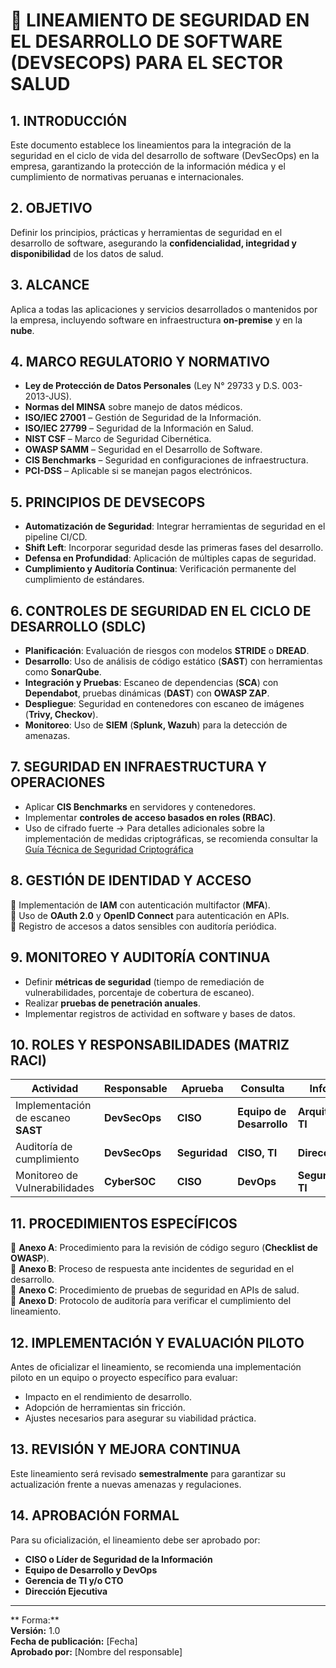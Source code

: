 # 📜 LINEAMIENTO DE SEGURIDAD EN EL DESARROLLO DE SOFTWARE (DEVSECOPS) PARA EL SECTOR SALUD

## 1. INTRODUCCIÓN
Este documento establece los lineamientos para la integración de la seguridad en el ciclo de vida del desarrollo de software (DevSecOps) en la empresa, garantizando la protección de la información médica y el cumplimiento de normativas peruanas e internacionales.

## 2. OBJETIVO
Definir los principios, prácticas y herramientas de seguridad en el desarrollo de software, asegurando la **confidencialidad, integridad y disponibilidad** de los datos de salud.

## 3. ALCANCE
Aplica a todas las aplicaciones y servicios desarrollados o mantenidos por la empresa, incluyendo software en infraestructura **on-premise** y en la **nube**.

## 4. MARCO REGULATORIO Y NORMATIVO
 - **Ley de Protección de Datos Personales** (Ley N° 29733 y D.S. 003-2013-JUS).  
 - **Normas del MINSA** sobre manejo de datos médicos.  
 - **ISO/IEC 27001** – Gestión de Seguridad de la Información.  
 - **ISO/IEC 27799** – Seguridad de la Información en Salud.  
 - **NIST CSF** – Marco de Seguridad Cibernética.  
 - **OWASP SAMM** – Seguridad en el Desarrollo de Software.  
 - **CIS Benchmarks** – Seguridad en configuraciones de infraestructura.  
 - **PCI-DSS** – Aplicable si se manejan pagos electrónicos.

## 5. PRINCIPIOS DE DEVSECOPS
- **Automatización de Seguridad**: Integrar herramientas de seguridad en el pipeline CI/CD.
- **Shift Left**: Incorporar seguridad desde las primeras fases del desarrollo.
- **Defensa en Profundidad**: Aplicación de múltiples capas de seguridad.
- **Cumplimiento y Auditoría Continua**: Verificación permanente del cumplimiento de estándares.

## 6. CONTROLES DE SEGURIDAD EN EL CICLO DE DESARROLLO (SDLC)
- **Planificación**: Evaluación de riesgos con modelos **STRIDE** o **DREAD**.
- **Desarrollo**: Uso de análisis de código estático (**SAST**) con herramientas como **SonarQube**.
- **Integración y Pruebas**: Escaneo de dependencias (**SCA**) con **Dependabot**, pruebas dinámicas (**DAST**) con **OWASP ZAP**.
- **Despliegue**: Seguridad en contenedores con escaneo de imágenes (**Trivy, Checkov**).
- **Monitoreo**: Uso de **SIEM** (**Splunk, Wazuh**) para la detección de amenazas.

## 7. SEGURIDAD EN INFRAESTRUCTURA Y OPERACIONES
- Aplicar **CIS Benchmarks** en servidores y contenedores.  
- Implementar **controles de acceso basados en roles (RBAC)**.  
- Uso de cifrado fuerte -> Para detalles adicionales sobre la implementación de medidas criptográficas, se recomienda consultar la [Guía Técnica de Seguridad Criptográfica](/guias-arq-ciberseguridad/guias/guia_tecnica_seguridad_criptogrfica.html) 

## 8. GESTIÓN DE IDENTIDAD Y ACCESO
🔹 Implementación de **IAM** con autenticación multifactor (**MFA**).  
🔹 Uso de **OAuth 2.0** y **OpenID Connect** para autenticación en APIs.  
🔹 Registro de accesos a datos sensibles con auditoría periódica.  

## 9. MONITOREO Y AUDITORÍA CONTINUA
- Definir **métricas de seguridad** (tiempo de remediación de vulnerabilidades, porcentaje de cobertura de escaneo).  
- Realizar **pruebas de penetración anuales**.  
- Implementar registros de actividad en software y bases de datos.  

## 10. ROLES Y RESPONSABILIDADES (MATRIZ RACI)
| Actividad                          | Responsable  | Aprueba | Consulta             | Informa           |
|-----------------------------------|-------------|---------|----------------------|-------------------|
| Implementación de escaneo **SAST** | **DevSecOps** | **CISO** | **Equipo de Desarrollo** | **Arquitectura TI**   |
| Auditoría de cumplimiento         | **DevSecOps** | **Seguridad** | **CISO, TI**       | **Dirección**         |
| Monitoreo de Vulnerabilidades     | **CyberSOC** | **CISO** | **DevOps**           | **Seguridad TI**     |

## 11. PROCEDIMIENTOS ESPECÍFICOS
📌 **Anexo A**: Procedimiento para la revisión de código seguro (**Checklist de OWASP**).  
📌 **Anexo B**: Proceso de respuesta ante incidentes de seguridad en el desarrollo.  
📌 **Anexo C**: Procedimiento de pruebas de seguridad en APIs de salud.  
📌 **Anexo D**: Protocolo de auditoría para verificar el cumplimiento del lineamiento.  

## 12. IMPLEMENTACIÓN Y EVALUACIÓN PILOTO
Antes de oficializar el lineamiento, se recomienda una implementación piloto en un equipo o proyecto específico para evaluar:

- Impacto en el rendimiento de desarrollo.  
- Adopción de herramientas sin fricción.  
- Ajustes necesarios para asegurar su viabilidad práctica.  

## 13. REVISIÓN Y MEJORA CONTINUA
Este lineamiento será revisado **semestralmente** para garantizar su actualización frente a nuevas amenazas y regulaciones.

## 14. APROBACIÓN FORMAL
Para su oficialización, el lineamiento debe ser aprobado por:

- **CISO o Líder de Seguridad de la Información**  
- **Equipo de Desarrollo y DevOps**  
- **Gerencia de TI y/o CTO**  
- **Dirección Ejecutiva**  

---
** Forma:**  
 **Versión:** 1.0  
 **Fecha de publicación:** [Fecha]  
 **Aprobado por:** [Nombre del responsable]

